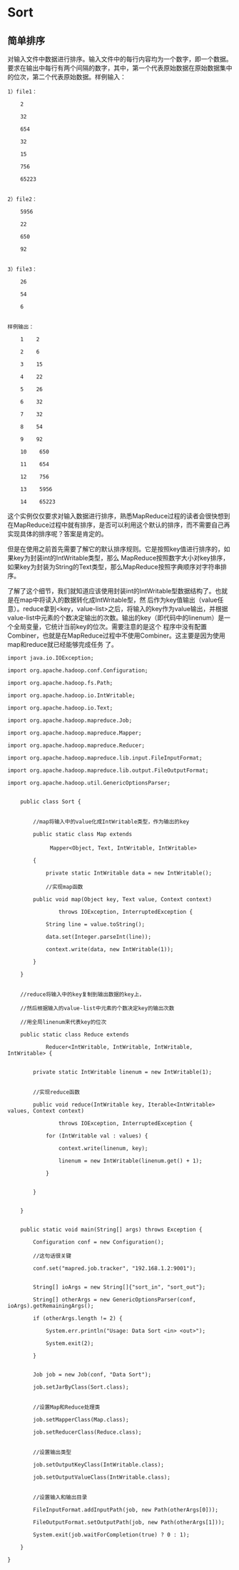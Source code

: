 # Sort
## 简单排序
对输入文件中数据进行排序。输入文件中的每行内容均为一个数字，即一个数据。要求在输出中每行有两个间隔的数字，其中，第一个代表原始数据在原始数据集中的位次，第二个代表原始数据。样例输入：
```
1）file1：

    2

    32

    654

    32

    15

    756

    65223


2）file2：

    5956

    22

    650

    92


3）file3：

    26

    54

    6


样例输出：

    1    2

    2    6

    3    15

    4    22

    5    26

    6    32

    7    32

    8    54

    9    92

    10    650

    11    654

    12    756

    13    5956

    14    65223
```
这个实例仅仅要求对输入数据进行排序，熟悉MapReduce过程的读者会很快想到在MapReduce过程中就有排序，是否可以利用这个默认的排序，而不需要自己再实现具体的排序呢？答案是肯定的。

但是在使用之前首先需要了解它的默认排序规则。它是按照key值进行排序的，如果key为封装int的IntWritable类型，那么 MapReduce按照数字大小对key排序，如果key为封装为String的Text类型，那么MapReduce按照字典顺序对字符串排序。

了解了这个细节，我们就知道应该使用封装int的IntWritable型数据结构了。也就是在map中将读入的数据转化成IntWritable型，然 后作为key值输出（value任意）。reduce拿到<key，value-list>之后，将输入的key作为value输出，并根据 value-list中元素的个数决定输出的次数。输出的key（即代码中的linenum）是一个全局变量，它统计当前key的位次。需要注意的是这个 程序中没有配置Combiner，也就是在MapReduce过程中不使用Combiner。这主要是因为使用map和reduce就已经能够完成任务 了。

```
import java.io.IOException;

import org.apache.hadoop.conf.Configuration;

import org.apache.hadoop.fs.Path;

import org.apache.hadoop.io.IntWritable;

import org.apache.hadoop.io.Text;

import org.apache.hadoop.mapreduce.Job;

import org.apache.hadoop.mapreduce.Mapper;

import org.apache.hadoop.mapreduce.Reducer;

import org.apache.hadoop.mapreduce.lib.input.FileInputFormat;

import org.apache.hadoop.mapreduce.lib.output.FileOutputFormat;

import org.apache.hadoop.util.GenericOptionsParser;


    public class Sort {


        //map将输入中的value化成IntWritable类型，作为输出的key

        public static class Map extends

　　　　　　　　Mapper<Object, Text, IntWritable, IntWritable>

        {

            private static IntWritable data = new IntWritable();

            //实现map函数

        public void map(Object key, Text value, Context context)

                throws IOException, InterruptedException {

            String line = value.toString();

            data.set(Integer.parseInt(line));

            context.write(data, new IntWritable(1));

        }

    }


    //reduce将输入中的key复制到输出数据的key上，

    //然后根据输入的value-list中元素的个数决定key的输出次数

    //用全局linenum来代表key的位次

    public static class Reduce extends

            Reducer<IntWritable, IntWritable, IntWritable, IntWritable> {


        private static IntWritable linenum = new IntWritable(1);


        //实现reduce函数

        public void reduce(IntWritable key, Iterable<IntWritable> values, Context context)

                throws IOException, InterruptedException {

            for (IntWritable val : values) {

                context.write(linenum, key);

                linenum = new IntWritable(linenum.get() + 1);

            }


        }


    }


    public static void main(String[] args) throws Exception {

        Configuration conf = new Configuration();

        //这句话很关键

        conf.set("mapred.job.tracker", "192.168.1.2:9001");


        String[] ioArgs = new String[]{"sort_in", "sort_out"};

        String[] otherArgs = new GenericOptionsParser(conf, ioArgs).getRemainingArgs();

        if (otherArgs.length != 2) {

            System.err.println("Usage: Data Sort <in> <out>");

            System.exit(2);

        }


        Job job = new Job(conf, "Data Sort");

        job.setJarByClass(Sort.class);


        //设置Map和Reduce处理类

        job.setMapperClass(Map.class);

        job.setReducerClass(Reduce.class);


        //设置输出类型

        job.setOutputKeyClass(IntWritable.class);

        job.setOutputValueClass(IntWritable.class);


        //设置输入和输出目录

        FileInputFormat.addInputPath(job, new Path(otherArgs[0]));

        FileOutputFormat.setOutputPath(job, new Path(otherArgs[1]));

        System.exit(job.waitForCompletion(true) ? 0 : 1);

    }

}
```